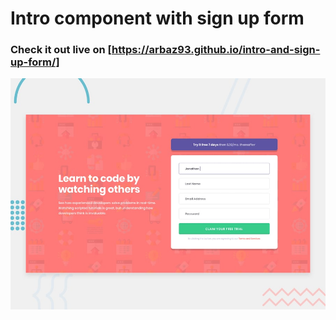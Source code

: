 # Intro component with sign up form
### Check it out live on [https://arbaz93.github.io/intro-and-sign-up-form/]

![Design preview for the Intro component with sign up form coding challenge](./design/desktop-preview.jpg)
